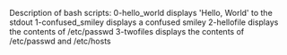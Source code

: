 Description of bash scripts:
0-hello_world displays 'Hello, World' to the stdout
1-confused_smiley displays a confused smiley
2-hellofile displays the contents of /etc/passwd
3-twofiles displays the contents of /etc/passwd and /etc/hosts
